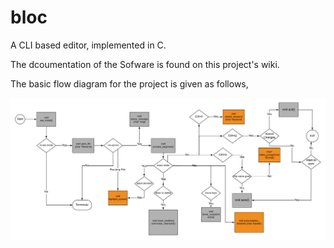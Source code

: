 # bloc
A CLI based editor, implemented in C.

The dcoumentation of the Sofware is found on this project's wiki.

The basic flow diagram for the project is given as follows,


![flow_diagram](https://github.com/lamrin13/Group_4_Bloc/blob/main/doc/SYSC_flow.png)
